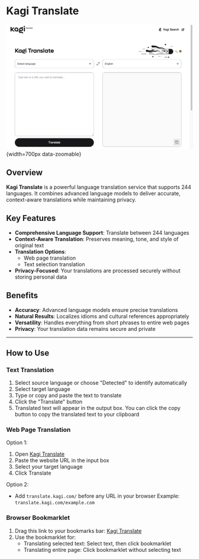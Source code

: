 # Kagi Translate

![Kagi Assistant - Research](./media/kagi_translate.png){width=700px data-zoomable}

## Overview
**Kagi Translate** is a powerful language translation service that supports 244 languages. It combines advanced language models to deliver accurate, context-aware translations while maintaining privacy.

## Key Features
- **Comprehensive Language Support**: Translate between 244 languages
- **Context-Aware Translation**: Preserves meaning, tone, and style of original text
- **Translation Options**: 
  - Web page translation
  - Text selection translation
- **Privacy-Focused**: Your translations are processed securely without storing personal data

## Benefits
- **Accuracy**: Advanced language models ensure precise translations
- **Natural Results**: Localizes idioms and cultural references appropriately
- **Versatility**: Handles everything from short phrases to entire web pages
- **Privacy**: Your translation data remains secure and private

---

## How to Use

### Text Translation
1. Select source language or choose "Detected" to identify automatically
2. Select target language
3. Type or copy and paste the text to translate
4. Click the "Translate" button
5. Translated text will appear in the output box. You can click the copy button to copy the translated text to your clipboard

### Web Page Translation
Option 1:
1. Open [Kagi Translate](https://translate.kagi.com)
2. Paste the website URL in the input box
3. Select your target language
4. Click Translate

Option 2:
- Add ```translate.kagi.com/``` before any URL in your browser
  Example: ```translate.kagi.com/example.com```

### Browser Bookmarklet
1. Drag this link to your bookmarks bar: <a href="javascript:(function(){var%20selectedText=window.getSelection().toString().trim();window.location.href='https://translate.kagi.com/'+(selectedText?'?text='+encodeURIComponent(selectedText):encodeURIComponent(window.location.href));})();">Kagi Translate</a>
2. Use the bookmarklet for:
   - Translating selected text: Select text, then click bookmarklet
   - Translating entire page: Click bookmarklet without selecting text

